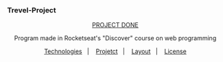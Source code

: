### Trevel-Project
<p align="center">
<a href="" target="_blank"> PROJECT DONE </a>
</p>
  
<p align="center">
Program made in Rocketseat's "Discover" course on web programming

</p>

<p align="center">
  <a href="#-tecnologias">Technologies</a>&nbsp;&nbsp;&nbsp;|&nbsp;&nbsp;&nbsp;
  <a href="#-projeto">Projetct</a>&nbsp;&nbsp;&nbsp;|&nbsp;&nbsp;&nbsp;
  <a href="#-layout">Layout</a>&nbsp;&nbsp;&nbsp;|&nbsp;&nbsp;&nbsp;
  <a href="#memo-licença">License</a>
</p>

<p align="center">
